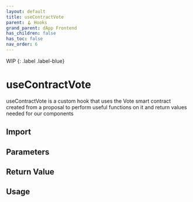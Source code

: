 ```yaml
---
layout: default
title: useContractVote
parent: 🪝 Hooks
grand_parent: dApp Frontend
has_children: false
has_toc: false
nav_order: 6
---
```


WIP
{: .label .label-blue}
# useContractVote

useContractVote is a custom hook that uses the Vote smart contract created from a proposal to perform useful functions on it and return values needed for our components

## Import

## Parameters

## Return Value

## Usage
